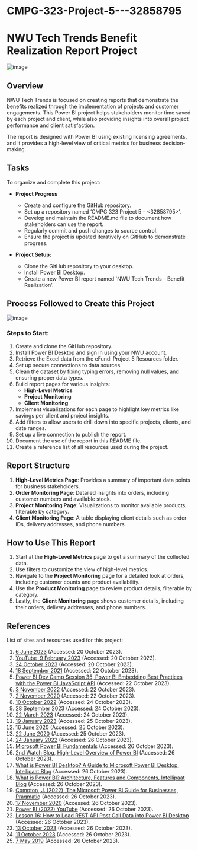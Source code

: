 # CMPG-323-Project-5---32858795
# NWU Tech Trends Benefit Realization Report Project
![image](https://github.com/peacetheboy/CMPG-323-Project-5-36564567/assets/90477030/6c73b0c2-2c12-46a0-be01-85d899bff806)

## Overview

NWU Tech Trends is focused on creating reports that demonstrate the benefits realized through the implementation of projects and customer engagements. This Power BI project helps stakeholders monitor time saved by each project and client, while also providing insights into overall project performance and client satisfaction.

The report is designed with Power BI using existing licensing agreements, and it provides a high-level view of critical metrics for business decision-making.

## Tasks

To organize and complete this project:

- **Project Progress**
    - Create and configure the GitHub repository.
    - Set up a repository named ‘CMPG 323 Project 5 – <32858795>’.
    - Develop and maintain the README.md file to document how stakeholders can use the report.
    - Regularly commit and push changes to source control.
    - Ensure the project is updated iteratively on GitHub to demonstrate progress.

- **Project Setup:**
  - Clone the GitHub repository to your desktop.
  - Install Power BI Desktop.
  - Create a new Power BI report named 'NWU Tech Trends – Benefit Realization'.

## Process Followed to Create this Project
![image](https://github.com/peacetheboy/CMPG-323-Project-5-36564567/assets/90477030/f61ac0e9-d6d4-42a2-a117-34f3c1b18e2c)

### Steps to Start:

1. Create and clone the GitHub repository.
2. Install Power BI Desktop and sign in using your NWU account.
3. Retrieve the Excel data from the eFundi Project 5 Resources folder.
4. Set up secure connections to data sources.
5. Clean the dataset by fixing typing errors, removing null values, and ensuring proper data types.
6. Build report pages for various insights:
   - **High-Level Metrics**
   - **Project Monitoring**
   - **Client Monitoring**
7. Implement visualizations for each page to highlight key metrics like savings per client and project insights.
8. Add filters to allow users to drill down into specific projects, clients, and date ranges.
9. Set up a live connection to publish the report.
10. Document the use of the report in this README file.
11. Create a reference list of all resources used during the project.

## Report Structure

1. **High-Level Metrics Page**: Provides a summary of important data points for business stakeholders.
2. **Order Monitoring Page**: Detailed insights into orders, including customer numbers and available stock.
3. **Project Monitoring Page**: Visualizations to monitor available products, filterable by category.
4. **Client Monitoring Page**: A table displaying client details such as order IDs, delivery addresses, and phone numbers.

## How to Use This Report

1. Start at the **High-Level Metrics** page to get a summary of the collected data.
2. Use filters to customize the view of high-level metrics.
3. Navigate to the **Project Monitoring** page for a detailed look at orders, including customer counts and product availability.
4. Use the **Product Monitoring** page to review product details, filterable by category.
5. Lastly, the **Client Monitoring** page shows customer details, including their orders, delivery addresses, and phone numbers.

## References

List of sites and resources used for this project:

1. [6 June 2023](https://youtu.be/NNSHu0rkew8?si=G37hqWEKzHhfVyOw) (Accessed: 20 October 2023).
2. [YouTube, 9 February 2023](https://www.youtube.com/live/77jIzgvCIYY?si=vTOmcIK8Q5NVA6GI) (Accessed: 20 October 2023).
3. [24 October 2023](https://youtu.be/8QSVnwcYzIo?si=PY8eL72cK7fKCaEy) (Accessed: 20 October 2023).
4. [18 September 2021](https://youtu.be/0BKlUySopU4?si=X1l_xsdXszasYTfZ) (Accessed: 22 October 2023).
5. [Power BI Dev Camp Session 35, Power BI Embedding Best Practices with the Power BI JavaScript API](https://youtu.be/IlXl1-aiJEc?si=auRXYBSvgXY-Qa9-) (Accessed: 22 October 2023).
6. [3 November 2022](https://youtu.be/GpP0EbSMRpg?si=_f6VtcpXvMU0efko) (Accessed: 22 October 2023).
7. [2 November 2020](https://youtu.be/Z2t7l8b1uWU?si=u3d_B6GSBYeDttMK) (Accessed: 22 October 2023).
8. [10 October 2022](https://youtu.be/v6fP8gyCLLc?si=-Xi1i3mi1TCW_TYm) (Accessed: 24 October 2023).
9. [28 September 2023](https://youtu.be/ZSrVOyKAC4Y?si=WdK90uRc3502QbrG) (Accessed: 24 October 2023).
10. [22 March 2023](https://youtu.be/ScRA9dkm4WY?si=zZZ8wxssZ3Q-UqVv) (Accessed: 24 October 2023).
11. [19 January 2023](https://youtu.be/mCUfmanCpIQ?si=p4d6X95PWK72JI51) (Accessed: 25 October 2023).
12. [16 June 2020](https://youtu.be/cTqFNg_y9lw?si=ZxLsf-StDEneEyFO) (Accessed: 25 October 2023).
13. [22 June 2020](https://youtu.be/jrRwPMIAT_M?si=ZHyiURYNOg0lIZrh) (Accessed: 25 October 2023).
14. [24 January 2022](https://youtu.be/rIEd9KrS5NY?si=oHGJE8yivcs-U1N7) (Accessed: 26 October 2023).
15. [Microsoft Power BI Fundamentals](https://learn.microsoft.com/en-us/power-bi/fundamentals/fabric-get-started) (Accessed: 26 October 2023).
16. [2nd Watch Blog, High-Level Overview of Power BI](https://www.2ndwatch.com/blog/high-level-overview-of-power-bi/) (Accessed: 26 October 2023).
17. [What is Power BI Desktop? A Guide to Microsoft Power BI Desktop, Intellipaat Blog](https://intellipaat.com/blog/power-bi-desktop/) (Accessed: 26 October 2023).
18. [What is Power BI? Architecture, Features and Components, Intellipaat Blog](https://intellipaat.com/blog/what-is-power-bi/#no6) (Accessed: 26 October 2023).
19. [Compton, J. (2022), The Microsoft Power BI Guide for Businesses, Pragmatiq](https://www.pragmatiq.co.uk/the-microsoft-power-bi-guide-for-businesses/) (Accessed: 26 October 2023).
20. [17 November 2020](https://youtu.be/2CXhHe4DU9Q?si=bAa1Hy7IO0pOrJrl) (Accessed: 26 October 2023).
21. [Power BI (2022) YouTube](https://youtu.be/0c2Q365tdz8?si=QIhHr356HaDQRWPY) (Accessed: 26 October 2023).
22. [Lesson 16: How to Load REST API Post Call Data into Power BI Desktop](https://youtu.be/gIErefQv3Pk?si=ezgrHvVe5LaFYdvF) (Accessed: 26 October 2023).
23. [13 October 2023](https://youtu.be/gv58fGGgRQs?si=Nh6wElbbWfznUncK) (Accessed: 26 October 2023).
24. [11 October 2023](https://youtu.be/HrPipzMA5gk?si=tiY5iSARUiwlc7vG) (Accessed: 26 October 2023).
25. [7 May 2019](https://youtu.be/4xapOrfLvbg?si=VXDOB2Bpqh2oubNC) (Accessed: 26 October 2023).
